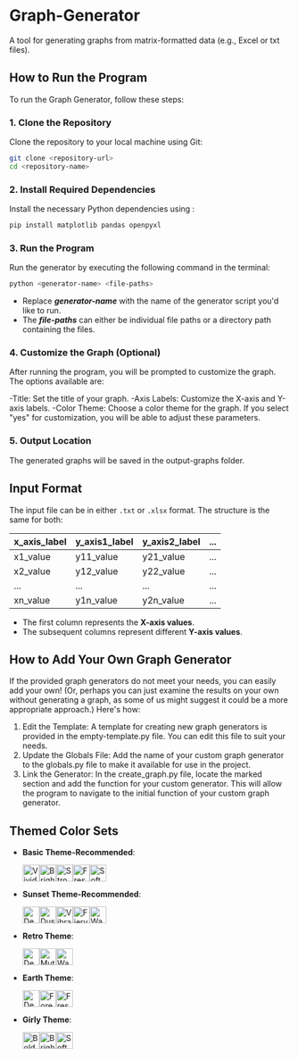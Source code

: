 # Graph-Generator
A tool for generating graphs from matrix-formatted data (e.g., Excel or txt files).

## How to Run the Program
To run the Graph Generator, follow these steps:

### 1. Clone the Repository
Clone the repository to your local machine using Git:

```bash
git clone <repository-url>
cd <repository-name>
```

### 2. Install Required Dependencies
Install the necessary Python dependencies using <pip>:

```bash
pip install matplotlib pandas openpyxl
```

### 3. Run the Program
Run the generator by executing the following command in the terminal:

```bash
python <generator-name> <file-paths>
```
- Replace ***generator-name*** with the name of the generator script you'd like to run.
- The ***file-paths*** can either be individual file paths or a directory path containing the files.

### 4. Customize the Graph (Optional)

After running the program, you will be prompted to customize the graph. The options available are:

-Title: Set the title of your graph.
-Axis Labels: Customize the X-axis and Y-axis labels.
-Color Theme: Choose a color theme for the graph.
If you select "yes" for customization, you will be able to adjust these parameters.

### 5.  Output Location

The generated graphs will be saved in the output-graphs folder.

## Input Format

The input file can be in either `.txt` or `.xlsx` format. The structure is the same for both:

| x_axis_label  | y_axis1_label  | y_axis2_label  | ... |
|---------------|----------------|----------------|-----|
| x1_value      | y11_value      | y21_value      | ... |
| x2_value      | y12_value      | y22_value      | ... |
| ...           | ...            | ...            | ... |
| xn_value      | y1n_value      | y2n_value      | ... |

- The first column represents the **X-axis values**.
- The subsequent columns represent different **Y-axis values**.


## How to Add Your Own Graph Generator

If the provided graph generators do not meet your needs, you can easily add your own! (Or, perhaps you can just examine the results on your own without generating a graph, as some of us might suggest it could be a more appropriate approach.) Here's how:

1. Edit the Template: A template for creating new graph generators is provided in the empty-template.py file. You can edit this file to suit your needs.
2. Update the Globals File: Add the name of your custom graph generator to the globals.py file to make it available for use in the project.
3. Link the Generator: In the create_graph.py file, locate the marked section and add the function for your custom generator. This will allow the program to navigate to the initial function of your custom graph generator.

## Themed Color Sets

- **Basic Theme-Recommended**:  
  <div style="display: flex; flex-wrap: wrap;">
    <img src="https://www.colorhexa.com/4394e5.png" width="30" height="30" alt="Vivid Blue"> 
    <img src="https://www.colorhexa.com/f5921b.png" width="30" height="30" alt="Bright Orange">
    <img src="https://www.colorhexa.com/5e40be.png" width="30" height="30" alt="Strong Purple">
    <img src="https://www.colorhexa.com/87bb62.png" width="30" height="30" alt="Fresh Green">
    <img src="https://www.colorhexa.com/d46fad.png" width="30" height="30" alt="Soft Pink">
  </div>

- **Sunset Theme-Recommended**:  
  <div style="display: flex; flex-wrap: wrap;">
    <img src="https://www.colorhexa.com/003f5c.png" width="30" height="30" alt="Deep Twilight Blue">
    <img src="https://www.colorhexa.com/58508d.png" width="30" height="30" alt="Dusk Purple">
    <img src="https://www.colorhexa.com/bc5090.png" width="30" height="30" alt="Vibrant Sunset Magenta">
    <img src="https://www.colorhexa.com/ff6361.png" width="30" height="30" alt="Fiery Red-Orange Sunset">
    <img src="https://www.colorhexa.com/ffa600.png" width="30" height="30" alt="Warm Golden Glow">
  </div>

- **Retro Theme**:  
  <div style="display: flex; flex-wrap: wrap;">
    <img src="https://www.colorhexa.com/780c28.png" width="30" height="30" alt="Deep Vintage Red">
    <img src="https://www.colorhexa.com/6e8e59.png" width="30" height="30" alt="Muted Olive Green">
    <img src="https://www.colorhexa.com/df6d14.png" width="30" height="30" alt="Warm Burnt Orange">
  </div>

- **Earth Theme**:  
  <div style="display: flex; flex-wrap: wrap;">
    <img src="https://www.colorhexa.com/27445d.png" width="30" height="30" alt="Deep Ocean Blue">
    <img src="https://www.colorhexa.com/497d74.png" width="30" height="30" alt="Forest Teal">
    <img src="https://www.colorhexa.com/a0c878.png" width="30" height="30" alt="Fresh Nature Green">
  </div>

- **Girly Theme**:  
  <div style="display: flex; flex-wrap: wrap;">
    <img src="https://www.colorhexa.com/69247c.png" width="30" height="30" alt="Bold Feminine Purple">
    <img src="https://www.colorhexa.com/da498d.png" width="30" height="30" alt="Bright Pink">
    <img src="https://www.colorhexa.com/fac67a.png" width="30" height="30" alt="Soft Golden Peach">
  </div>

